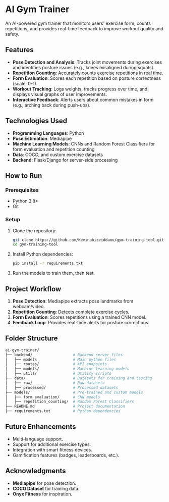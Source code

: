 # AI Gym Trainer

An AI-powered gym trainer that monitors users' exercise form, counts repetitions, and provides real-time feedback to improve workout quality and safety.

## Features
- **Pose Detection and Analysis**: Tracks joint movements during exercises and identifies posture issues (e.g., knees misaligned during squats).
- **Repetition Counting**: Accurately counts exercise repetitions in real time.
- **Form Evaluation**: Scores each repetition based on posture correctness (scale: 0-1).
- **Workout Tracking**: Logs weights, tracks progress over time, and displays visual graphs of user improvements.
- **Interactive Feedback**: Alerts users about common mistakes in form (e.g., arching back during push-ups).

## Technologies Used
- **Programming Languages**: Python
- **Pose Estimation**: Mediapipe
- **Machine Learning Models**: CNNs and Random Forest Classifiers for form evaluation and repetition counting
- **Data**: COCO, and custom exercise datasets
- **Backend**: Flask/Django for server-side processing

## How to Run
### Prerequisites
- Python 3.8+
- Git


### Setup
1. Clone the repository:
   ```bash
   git clone https://github.com/Kevinabizeiddaou/gym-training-tool.git
   cd gym-training-tool
   ```
2. Install Python dependencies:
   ```bash
   pip install -r requirements.txt
   ```
3. Run the models to train them, then test.
  


## Project Workflow
1. **Pose Detection**: Mediapipe extracts pose landmarks from webcam/video.
2. **Repetition Counting**: Detects complete exercise cycles.
3. **Form Evaluation**: Scores repetitions using a trained CNN model.
4. **Feedback Loop**: Provides real-time alerts for posture corrections.

## Folder Structure
```bash
ai-gym-trainer/
├── backend/                  # Backend server files
│   ├── models                # Main python files
│   ├── routes/               # API endpoints
│   ├── models/               # Machine learning models
│   ├── utils/                # Utility scripts
├── data/                     # Datasets for training and testing
│   ├── raw/                  # Raw datasets
│   ├── processed/            # Processed datasets
├── models/                   # Pre-trained and custom models
│   ├── form_evaluation/      # CNN models
│   ├── repetition_counting/  # Random Forest Classifiers
├── README.md                 # Project documentation
├── requirements.txt          # Python dependencies
```

## Future Enhancements
- Multi-language support.
- Support for additional exercise types.
- Integration with smart fitness devices.
- Gamification features (badges, leaderboards, etc.).

## Acknowledgments
- **Mediapipe** for pose detection.
- **COCO Dataset** for training data.
- **Onyx Fitness** for inspiration.


